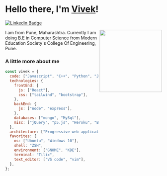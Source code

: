 <h1>Hello there, I'm <a href="https://www.vivekalhat.ml">Vivek</a>!</h1>

[![Linkedin Badge](https://img.shields.io/badge/-LinkedIn-blue?style=flat-square&logo=Linkedin&logoColor=white&link=https://www.linkedin.com/in/seong-yun-byeon-8183a8113/)](https://www.linkedin.com/in/vivekalhat)

<img align='right' src='https://media2.giphy.com/media/du3J3cXyzhj75IOgvA/giphy.gif' width='200"'>

I am from Pune, Maharashtra. Currently I am doing B.E in Computer Science from Modern Education Society's College Of Engineering, Pune.

### A little more about me

```javascript
const vivek = {
  code: ["Javascript", "C++", "Python", "Java"],
  technologies: {
    frontEnd: {
      js: ["React"],
      css: ["tailwind", "bootstrap"],
    },
    backEnd: {
      js: ["node", "express"],
    },
    databases: ["mongo", "MySql"],
    misc: ["jQuery", "p5.js", "Heroku", "Bukkit API", "Shell Scripting", "git"],
  },
  architecture: ["Progressive web applications", "Single page applications"],
  favorites: {
    os: ["Ubuntu", "Windows 10"],
    shell: "ZSH",
    environment: ["GNOME", "KDE"],
    terminal: "Tilix",
    text_editor: ["VS code", "vim"],
  },
};
```
